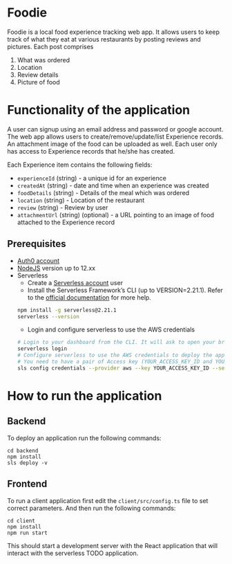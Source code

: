 # Foodie

Foodie is a local food experience tracking web app. It allows users to keep track of what they eat at various restaurants by posting reviews and pictures.
Each post comprises
1.	What was ordered
2.	Location
3.	Review details
4.	Picture of food

# Functionality of the application

A user can signup using an email address and password or google account.
The web app allows users to create/remove/update/list Experience records. 
An attachment image of the food can be uploaded as well. Each user only has access to Experience records that he/she has created.

Each Experience item contains the following fields:

* `experienceId` (string) - a unique id for an experience
* `createdAt` (string) - date and time when an experience was created
* `foodDetails` (string) - Details of the meal which was ordered
* `location` (string) - Location of the restaurant
* `review` (string) - Review by user
* `attachmentUrl` (string) (optional) - a URL pointing to an image of food attached to the Experience record


## Prerequisites

* <a href="https://manage.auth0.com/" target="_blank">Auth0 account</a>
* <a href="https://nodejs.org/en/download/package-manager/" target="_blank">NodeJS</a> version up to 12.xx 
* Serverless 
   * Create a <a href="https://dashboard.serverless.com/" target="_blank">Serverless account</a> user
   * Install the Serverless Framework’s CLI  (up to VERSION=2.21.1). Refer to the <a href="https://www.serverless.com/framework/docs/getting-started/" target="_blank">official documentation</a> for more help.
   ```bash
   npm install -g serverless@2.21.1
   serverless --version
   ```
   * Login and configure serverless to use the AWS credentials 
   ```bash
   # Login to your dashboard from the CLI. It will ask to open your browser and finish the process.
   serverless login
   # Configure serverless to use the AWS credentials to deploy the application
   # You need to have a pair of Access key (YOUR_ACCESS_KEY_ID and YOUR_SECRET_KEY) of an IAM user with Admin access permissions
   sls config credentials --provider aws --key YOUR_ACCESS_KEY_ID --secret YOUR_SECRET_KEY --profile serverless
   ```
   


# How to run the application

## Backend

To deploy an application run the following commands:

```
cd backend
npm install
sls deploy -v
```

## Frontend

To run a client application first edit the `client/src/config.ts` file to set correct parameters. And then run the following commands:

```
cd client
npm install
npm run start
```

This should start a development server with the React application that will interact with the serverless TODO application.
